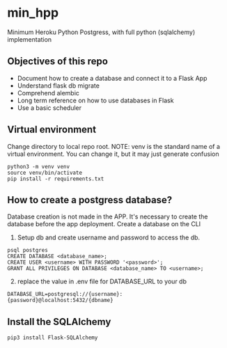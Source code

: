 # min_hpp
Minimum Heroku Python Postgress, with full python (sqlalchemy) implementation

## Objectives of this repo
+ Document how to create a database and connect it to a Flask App
+ Understand flask db migrate
+ Comprehend alembic
+ Long term reference on how to use databases in Flask
+ Use a basic scheduler

## Virtual environment
Change directory to local repo root. NOTE: venv is the standard name of a
virtual environment. You can change it, but it may just generate confusion
```
python3 -m venv venv
source venv/bin/activate
pip install -r requirements.txt
```

## How to create a postgress database?
Database creation is not made in the APP. It's necessary to create the database
before the app deployment. Create a database on the CLI

1. Setup db and create username and password to access the db.
```
psql postgres
CREATE DATABASE <database_name>;
CREATE USER <username> WITH PASSWORD '<password>';
GRANT ALL PRIVILEGES ON DATABASE <database_name> TO <username>;
```
2. replace the value in .env file for DATABASE_URL to your db 
```
DATABASE_URL=postgresql://{username}:{password}@localhost:5432/{dbname}
```

## Install the SQLAlchemy
`pip3 install Flask-SQLAlchemy`


